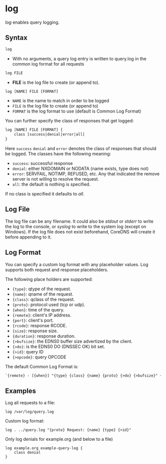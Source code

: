 # log

*log* enables query logging.

## Syntax

~~~ txt
log
~~~

* With no arguments, a query log entry is written to query.log in the common log format for all requests

~~~ txt
log FILE
~~~

* **FILE** is the log file to create (or append to).

~~~ txt
log [NAME] FILE [FORMAT]
~~~

* `NAME` is the name to match in order to be logged
* `FILE` is the log file to create (or append to)
* `FORMAT` is the log format to use (default is Common Log Format)

You can further specify the class of responses that get logged:

~~~ txt
log [NAME] FILE [FORMAT] {
    class [success|denial|error|all]
}
~~~

Here `success` `denial` and `error` denotes the class of responses that should be logged. The
classes have the following meaning:

* `success`: successful response
* `denial`: either NXDOMAIN or NODATA (name exists, type does not)
* `error`: SERVFAIL, NOTIMP, REFUSED, etc. Any that indicated the remove server is not willing to
    resolve the request.
* `all`: the default is nothing is specified.

If no class is specified it defaults to *all*.

## Log File

The log file can be any filename. It could also be *stdout* or *stderr* to write the log to the console,
or *syslog* to write to the system log (except on Windows). If the log file does not exist beforehand,
CoreDNS will create it before appending to it.

## Log Format

You can specify a custom log format with any placeholder values. Log supports both request and
response placeholders.

The following place holders are supported:

* `{type}`: qtype of the request.
* `{name}`: qname of the request.
* `{class}`: qclass of the request.
* `{proto}`: protocol used (tcp or udp).
* `{when}`: time of the query.
* `{remote}`: client's IP address.
* `{port}`: client's port.
* `{rcode}`: response RCODE.
* `{size}`: response size.
* `{duration}`: response duration.
* `{>bufsize}`: the EDNS0 buffer size advertized by the client.
* `{>do}`: is the EDNS0 DO (DNSSEC OK) bit set.
* `{>id}`: query ID
* `{>opcode}`: query OPCODE

The default Common Log Format is:

~~~ txt
`{remote} - [{when}] "{type} {class} {name} {proto} {>do} {>bufsize}" {rcode} {size} {duration}`
~~~

## Examples

Log all requests to a file:

~~~
log /var/log/query.log
~~~

Custom log format:

~~~
log . ../query.log "{proto} Request: {name} {type} {>id}"
~~~

Only log denials for example.org (and below to a file)

~~~
log example.org example-query-log {
    class denial
}
~~~

